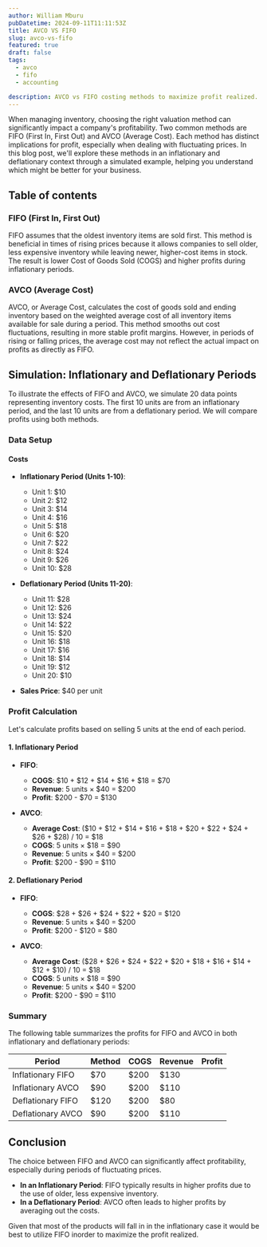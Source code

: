 ```yaml
---
author: William Mburu
pubDatetime: 2024-09-11T11:11:53Z
title: AVCO VS FIFO
slug: avco-vs-fifo
featured: true
draft: false
tags:
  - avco
  - fifo
  - accounting

description: AVCO vs FIFO costing methods to maximize profit realized.
---
```

When managing inventory, choosing the right valuation method can significantly impact a company's profitability. Two common methods are FIFO (First In, First Out) and AVCO (Average Cost). Each method has distinct implications for profit, especially when dealing with fluctuating prices. In this blog post, we'll explore these methods in an inflationary and deflationary context through a simulated example, helping you understand which might be better for your business.

## Table of contents

### FIFO (First In, First Out)

FIFO assumes that the oldest inventory items are sold first. This method is beneficial in times of rising prices because it allows companies to sell older, less expensive inventory while leaving newer, higher-cost items in stock. The result is lower Cost of Goods Sold (COGS) and higher profits during inflationary periods.

### AVCO (Average Cost)

AVCO, or Average Cost, calculates the cost of goods sold and ending inventory based on the weighted average cost of all inventory items available for sale during a period. This method smooths out cost fluctuations, resulting in more stable profit margins. However, in periods of rising or falling prices, the average cost may not reflect the actual impact on profits as directly as FIFO.

## Simulation: Inflationary and Deflationary Periods

To illustrate the effects of FIFO and AVCO, we simulate 20 data points representing inventory costs. The first 10 units are from an inflationary period, and the last 10 units are from a deflationary period. We will compare profits using both methods.

### Data Setup

#### Costs

- **Inflationary Period (Units 1-10)**:
  - Unit 1: $10
  - Unit 2: $12
  - Unit 3: $14
  - Unit 4: $16
  - Unit 5: $18
  - Unit 6: $20
  - Unit 7: $22
  - Unit 8: $24
  - Unit 9: $26
  - Unit 10: $28

- **Deflationary Period (Units 11-20)**:
  - Unit 11: $28
  - Unit 12: $26
  - Unit 13: $24
  - Unit 14: $22
  - Unit 15: $20
  - Unit 16: $18
  - Unit 17: $16
  - Unit 18: $14
  - Unit 19: $12
  - Unit 20: $10

- **Sales Price**: $40 per unit

### Profit Calculation

Let's calculate profits based on selling 5 units at the end of each period.

#### 1. **Inflationary Period**

- **FIFO**:
  - **COGS**: $10 + $12 + $14 + $16 + $18 = $70
  - **Revenue**: 5 units × $40 = $200
  - **Profit**: $200 - $70 = $130

- **AVCO**:
  - **Average Cost**: ($10 + $12 + $14 + $16 + $18 + $20 + $22 + $24 + $26 + $28) / 10 = $18
  - **COGS**: 5 units × $18 = $90
  - **Revenue**: 5 units × $40 = $200
  - **Profit**: $200 - $90 = $110

#### 2. **Deflationary Period**

- **FIFO**:
  - **COGS**: $28 + $26 + $24 + $22 + $20 = $120
  - **Revenue**: 5 units × $40 = $200
  - **Profit**: $200 - $120 = $80

- **AVCO**:
  - **Average Cost**: ($28 + $26 + $24 + $22 + $20 + $18 + $16 + $14 + $12 + $10) / 10 = $18
  - **COGS**: 5 units × $18 = $90
  - **Revenue**: 5 units × $40 = $200
  - **Profit**: $200 - $90 = $110

### Summary

The following table summarizes the profits for FIFO and AVCO in both inflationary and deflationary periods:

| Period          | Method | COGS | Revenue | Profit |
|-----------------|--------|------|---------|--------|
| Inflationary FIFO| $70    | $200  | $130   |
| Inflationary AVCO| $90   | $200  | $110   |
| Deflationary FIFO| $120   | $200 | $80    |
| Deflationary AVCO| $90   | $200  | $110   |

## Conclusion

The choice between FIFO and AVCO can significantly affect profitability, especially during periods of fluctuating prices. 

- **In an Inflationary Period**: FIFO typically results in higher profits due to the use of older, less expensive inventory. 
- **In a Deflationary Period**: AVCO often leads to higher profits by averaging out the costs.

Given that most of the products will fall in in the inflationary case it would be best to utilize FIFO inorder to maximize the profit realized.